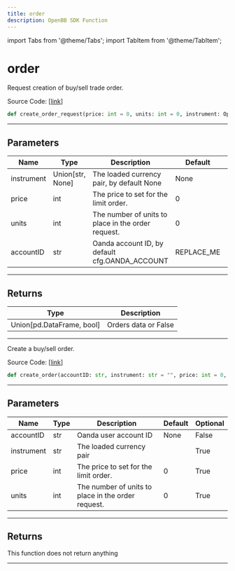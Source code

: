 ```yaml
---
title: order
description: OpenBB SDK Function
---
```


import Tabs from '@theme/Tabs';
import TabItem from '@theme/TabItem';

# order

<Tabs>
<TabItem value="model" label="Model" default>

Request creation of buy/sell trade order.

Source Code: [[link](https://github.com/OpenBB-finance/OpenBBTerminal/tree/main/openbb_terminal/forex/oanda/oanda_model.py#L270)]

```python
def create_order_request(price: int = 0, units: int = 0, instrument: Optional[str] = None, accountID: str = "REPLACE_ME") -> Union[pd.DataFrame, bool]
```
---
## Parameters

| Name | Type | Description | Default | Optional |
| ---- | ---- | ----------- | ------- | -------- |
| instrument | Union[str, None] | The loaded currency pair, by default None | None | True |
| price | int | The price to set for the limit order. | 0 | True |
| units | int | The number of units to place in the order request. | 0 | True |
| accountID | str | Oanda account ID, by default cfg.OANDA_ACCOUNT | REPLACE_ME | True |

---
## Returns

| Type | Description |
| ---- | ----------- |
| Union[pd.DataFrame, bool] | Orders data or False |

---


</TabItem>
<TabItem value="view" label="View">

Create a buy/sell order.

Source Code: [[link](https://github.com/OpenBB-finance/OpenBBTerminal/tree/main/openbb_terminal/forex/oanda/oanda_view.py#L174)]

```python
def create_order(accountID: str, instrument: str = "", price: int = 0, units: int = 0) -> None
```
---
## Parameters

| Name | Type | Description | Default | Optional |
| ---- | ---- | ----------- | ------- | -------- |
| accountID | str | Oanda user account ID | None | False |
| instrument | str | The loaded currency pair |  | True |
| price | int | The price to set for the limit order. | 0 | True |
| units | int | The number of units to place in the order request. | 0 | True |

---
## Returns

This function does not return anything

---


</TabItem>
</Tabs>